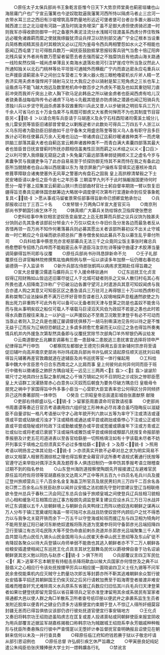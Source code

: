<!-- { "loadSidebar": true } -->
　　○原任太子太保兵部尚书王象乾言臣惟今日天下大势京师堂奥也蓟密垣墉也山海居庸门户也广宁宣云藩篱也今逆奴耽耽逼我藩篱河西所恃以隔虏马者止三岔河一衣带水耳三岔之西旧有沙堤增筑高厚酌量地形远近可堡者堡可台者台多置火器以防贼西渡三岔之北沿堤有河路一道及时挑浚务增深广虽不足御大虏但使虏骑迟渡一时则我军亦得收歛防御早一时之备塞外黄泥洼流分水浅贼可径渡虽系西虏分界住牧殊远必暖免诸酋羁而縻之使就我绦鏇犹须设兵捍卫以防别部交通广宁全辽根本当设重兵简练教阅精其技击时其粮饷又必以辽阳为鉴毋令西兵两相讐怨如水火之不相能也臣闻辽西屯堡丁壮可得胜兵数万一闻抚臣鼓励抵掌思报较客兵锐气当愈十倍辽阳奔北残兵留关外者尚有数万愿留者留愿去者去强而留之不独糜饷且有他虞山海关路通一线险矣然仅隔一城尚虑单薄且关南海水退落处凿河引注铲崖戍守所当急议然此人所通知独关以北石门桃林等处平坦皆可通贼外而横截广宁内而直达密永应屯重兵以壮声援臣请蓟密永平之间创立车营者三专演火器火炮三眼枪噜密机长斤斧人精一艺务济实用夫虏本强悍闲于骑射马又壮大我应之亦以骑射是絜三短角虏之三长也车上设盾虏马不能飞越大炮远及数里枪机命中数百步之外虏矢不能及也如其重铠轻刀直前冲突而我斧斤突出上砍人胸下砍马足此韩岳之所以破金虏者也臣闻西虏有哈儿汉者骁勇善战每临阵传令必诸虏下马地斗先截其镫是亦防虏骑之潜遁也闻辽阳骑兵先溃独川兵以步坚守死战杀虏甚多奴酋重购川兵此又昔人以步破骑之明验车兵三万六千余人可省马价五十万金刍束不与焉既可御虏又大省费何惮而不为也其制度节目容臣另＜锍-釒＞以请合用车兵臣请于马瑚遵义及永宁石柱酉阳诸司儒溪土城分儿虫儿雷安民等皆臣旧诸部昔曾督之以剿叛逆者计此数处可得兵二万四五千人浙江以义乌东阳者为勖劲臣旧部曲如千总守备朱文用盛忠陈奎等皆义乌人各有职守且多巨族计必可称任使募兵万余人无难也沿边一带诸虏自辽迄蓟炒暖诸酋种类不一而虎墩拱脑三部落其最大者也自蓟迄宣云赖奔诸酋种类不一而青白满大素囊四部落其最大者也皆臣昔日抚宣督蓟时所抚亦颇相信虽夷性叵测而羁之以术结之以义＜口舀＞之以利可使入我绦鏇无窥庭之虞卜失兔巢穴最远部落单弱徒拥顺义王之虚名今岁与素囊争赏与我疆吏争马了此亦自易易至于侦探防御无恃其不来而恃在我之有备此边臣所当兢兢者也自山海以西居庸以东为  陵京屏扆门户操练车营填实近塞核补南兵修葺葶障联合诸夷使塞外无风草之警塞内有盘石之固我  皇上高拱穆清辇毂之下士民安堵臣请以身任之臣今逾七之年历事  三朝滥竽九列不于此时捐躯报国更待何时愿分一麾于塞上招集宣云蓟密山狭川贵旧部曲材官壮士躬自督率期效一臂以恢复旧疆得旨览奏具见卿体国忠猷筹边大略居中调度便可次第布行宜遵新命到任受事象乾复具＜锍-釒＞愿从事戎马留崔景荣任部事得旨新命已颁卿宜勉承勿让
　　○兵部报收过壮丁三百二十名
　　○发帑银十万两角□羊宣大差官买马
　　○南京刑部尚书罗朝国引疾乞休不允
　　○铸真顺广大募兵关防给锦衣卫指挥使张懋忠
　　○吏科给事中朱钦相言逆奴告变庙堂之上迄无胜算而兵部之议兵议饷为独甚夫分饷则必先其急者该部前分帑金六十万仅以偿太仆寺旧价及分发各边而最急者反从吝惜再领一百万尚不知作何著落募兵则必募其愿出关者该部所募初议不出关止守城故一时亡赖应之今且噪而欲杀把总拆广惠寺僧舍矣如此募兵不及以募生乱乎章付所司
　　○兵科给事中蔡思充亦言枢部募兵无法三千之众竟同尘饭主事张时雍总兵杨愈懋职专招练乃兵哗而不能戢密云永平道臣冯汝京杜诗等操守曲谨才术胶滞当量调简僻得旨所司即与议覆
　　○原任兵部尚书孙玮恳辞新命不允
　　○壬子礼部覆原任日讲官翰林院修撰焦竑恤典照例与祭一坛以讲读多年加祭一坛仍赠右春坊右谕德荫一子入监读书
　　○新升兵部左侍郎张鹤鸣以病疡求宽期赴任得旨趣之
　　○宣大总督董汉儒遣马爌将兵三千入援命移驻通州
　　○辽东巡抚王化贞言奴得辽阳财贿如山皆运还旧寨尽徙辽人于北城可疑者则杀之又纵人散归村屯其心有所畏也遣人招降南卫诈称广宁已破沿边各置守望河上时遣游兵其意可知奴闻虏与我合亦遣人购之其意又可知臣区区之愚急请兵三万驻河上再得银三十万以啖西虏粆花素称桀骜□设法操纵费不满万已怀好音带吾谍者日入奴境哨探声息粗通然欲使之为我出死力非重购不可此外有可以备可以无备者则天津与登莱之防是也盖奴不能舍马而与我从事明矣奴之船仅可载人不堪载马巨浸滔天风伯为政奴不若是之愚也此时若得水兵数百艘往来海上一以护运一以声援奴必不至南卫况敢至津登乎有必不可动而当亟止者则入卫之兵是也援辽屡调督抚俱移万一胡马别嘶潢池见告何以待之是不惟无益于辽而反为辽祸但恐朝廷之上多虞多顾愈忙愈窘而无以应辽之急也得旨所奏夷情兵机并内外援急次第犁然具备即与议覆抚赏除节次部角□羊外帑银仍再议给发
　　○云南道御史丘兆麟言调募有三患一患鼓噪二患脱逃三患扰害宜选择将领申严纪律得旨严行申饬
　　○都察院左都御史王德完引舜用五臣言新辅何宗彦将至请促旧辅叶向高并南京吏部尚书孙玮戎政兵部尚书许弘纲又请起原任顺天巡抚刘曰梧得旨元辅著再差官敦趣就道在途辅臣及尚书巡抚等官一体行催起用
　　○工科给事中魏大中言臣思今日合东西南北之人比肩而事  皇上何彼何此何异何同而臣于班行中徵有以徵诸臣之肺肝方隅自域无一远见三三两两＜訁翕＞＜訁翕＞訿訿阶墀尺寸之地具四分五裂之象机械之心千锋万镝如之何不召阴阳之沴戎狄之惨耶臣愿  皇上大诏群工浣濯肠胃赤心白意务以灭奴而后朝食为要务尽破方隅总归  皇极毋令朋党之祸中于家国得旨中外多事小臣当一心营职大臣宜表率忠公何得区分异同倾挤异己这所奏著部院一体申饬
　　○癸丑  仁宗昭皇帝忌辰遣彭城伯张嘉猷祭  献陵
　　○吏部右侍郎盛以弘＜锍-釒＞留冢臣周嘉谟命司官敦请视事
　　○吏部尚书周嘉谟等奏近日官员考语袭用四六组织徒工形神未必尽肖凑合虽巧隐晦反以滋疑臣不自量谬拟一格凡考语册以守才心政年貌开列六款以五等为率守下注或清洁或谨慎或平尝或玷缺或污浊才下注或精练或通达或平尝或疏拙或昏悖心下注或公正或坦直或平尝或隐秘或奸险政下注或勤敏或整办或平尝或宽缓或隳废年下注或方青或正壮或似壮或将老或已衰貌下注或端伟或雅饬或平尝或绵弱或頺鄙凡抚按复命报部册季报册及计吏五花司道进表以至各官给繇册一切照格填注如有十字该载未尽者不妨开列事实于填格之后但须真实不必过多惟给繇＜锍-釒＞及荐＜锍-釒＞照用考语以明扬言之体其论劾＜锍-釒＞亦须真实开款不必牵对总之求为明实简易不欲以文相蒙人相冒而溷综核之理也得旨察吏全藉官评这所奏考语规式著通行抚按等官遵守近来举劾对偶浮泛失真及题荐多人俱违旧制仍一体申饬其季报考语立限稽查过期不到的指名参处
　　○山东登州海防道按察使陶朗先开报接渡辽左避难官民原任监司府佐将领等官胡嘉栋张文达周义严正中等共五百九十四员名毛兵川兵及援辽登州旅顺营兵三千八百余名金复海盖卫所官员及居民男妇共三万四千二百余名各处□贾二百余名山东抚臣赵彦以闻并议安插之法初朗先守登时尝建议登辽当相联络欲令登州总兵于春秋二汛会同辽东总兵合操于旅顺皇城之间使登兵辽兵技相习貌相识心相和缓急可互相策应迨辽事方殷朗先调监登莱复建议应设水兵三万日习水战并听辽东调援以五千人驻朝鲜境上与朝鲜合兵夹鸭绿江而阵以绝奴连和朝鲜之谋再以万人分布于镇江宽奠叆阳海盖一带可陆可水且战且防使奴尝怀内顾后户之忧不得悉力以与我争北关窥开铁而余下一万五千以守登海或轮班而援辽左与四卫相为犄角时不能用至是辽阳已破河东断绝奴遣叛将陈尧道为宽奠参将同守备郭彦光吕端招降四卫行至镇江有古河屯民陈大等不受伪命直前剌杀尧道并杀郭彦光吕端聚集三千人歃血共盟马虎山民任九锡头山民金国用马头山民崔天泰卓山民王思绍等及东山矿徒不肯降奴各聚众以待大兵登镇以舟师单弱不能救也其逃入朝鲜者亦不下二万人朝鲜各给粮安插遣使相闻辽东巡抚王化贞具言其状乞鼓舞岛民优以爵禄俾自奋于功名诏谕朝鲜褒其忠义勉以同仇与赵彦＜锍-釒＞俱下所司
　　○兵部覆议言四卫军民仳＜亻离＞逃窜不忘本朝至有持梃击杀降将歃血以候大兵国家亦何惜世及之典不以鼓倡义之心相应行令该处抚按擐甲厉兵以相应援一面晓谕四卫义士任九锡等不问军民余舍傥能乘机内应灭贼守土酌量功次即五等封爵亦所不靳其逃难朝鲜余众暂行彼处安插事平招还其朝鲜国王仍俟灭奴之后另行请敕加赉至于蹈海寄登者接渡非难安插难而稽查奸宄尤难除周义水兵原系东省援辽兵数应归旧伍其川兵毛兵归天津登莱者如果壮健登抚即留充营伍以省召募领兵之官亦准登津留用其余或系居民有室家者择通都大邑以使人群之角□羊散系卫所者查号纸印册以便武弁之承袭系监生生员者发附近胶庠以便青衿之肄业仍须多方诘察便宜约束期于登人不惊辽人得所奸细莫容封疆无恙而已得旨俱依议该部仍咨行彼处抚道官便宜行事安辑地方
　　○王化贞又奏旧将韩宗功王绍勋迹虽陷虏志在匡复或差人投递禀帖或同朝鲜使臣来报宜阴收为用兵部覆言近据监军胡嘉栋揭极口称韩宗功为贼踞城王绍勋系李永芳姻戚种种叛形与抚臣所奏悬殊应行彼中严查情寔以无堕奸计奉旨督抚官查明确报且诏使见在朝鲜来信何以未及一并行查具奏
　　○释原任临江府知府钱若赓于狱以子敬忠吁请从部引恩诏例也
　　○原任总督  许弘纲引疾乞休严旨趣之
　　○甲寅册良妃纯妃遣公朱纯臣伯张庆臻捧册大学士刘一燝韩爌各行礼
　　○禁讹言
